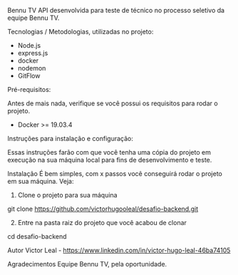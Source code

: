 Bennu TV
API desenvolvida para teste de técnico no processo seletivo da equipe Bennu TV.

Tecnologias / Metodologias, utilizadas no projeto:

- Node.js
- express.js
- docker
- nodemon
- GitFlow

Pré-requisitos:

Antes de mais nada, verifique se você possui os requisitos para rodar o projeto.

- Docker >= 19.03.4

Instruções para instalação e configuração:

Essas instruções farão com que você tenha uma cópia do projeto em execução na sua máquina local para fins de desenvolvimento e teste.

Instalação
É bem simples, com x passos você conseguirá rodar o projeto em sua máquina. Veja:

1) Clone o projeto para sua máquina

git clone https://github.com/victorhugooleal/desafio-backend.git


2) Entre na pasta raiz do projeto que você acabou de clonar

cd desafio-backend

Autor
Victor Leal - https://www.linkedin.com/in/victor-hugo-leal-46ba74105

Agradecimentos
Equipe Bennu TV, pela oportunidade.